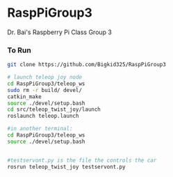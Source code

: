 # RaspPiGroup3
Dr. Bai's Raspberry Pi Class Group 3
### To Run

```bash
git clone https://github.com/Bigkid325/RaspPiGroup3

# launch teleop joy node
cd RaspPiGroup3/teleop_ws
sudo rm -r build/ devel/
catkin_make
source ./devel/setup.bash
cd src/teleop_twist_joy/launch
roslaunch teleop.launch

#in another terminal:
cd RaspPiGroup3/teleop_ws
source ./devel/setup.bash


#testservont.py is the file the controls the car
rosrun teleop_twist_joy testservont.py

```
